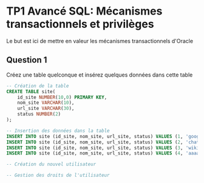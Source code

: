 # TP1 Avancé SQL: Mécanismes transactionnels et privilèges

Le but est ici de mettre en valeur les mécanismes transactionnels d'Oracle

## Question 1

Créez une table quelconque et insérez quelques données dans cette table

``` SQL
-- Création de la table
CREATE TABLE site(
    id_site NUMBER(10,0) PRIMARY KEY,
    nom_site VARCHAR(10),
    url_site VARCHAR(30),
    status NUMBER(2)
);

-- Insertion des données dans la table
INSERT INTO site (id_site, nom_site, url_site, status) VALUES (1, 'google', 'https://www.google.com', 1);
INSERT INTO site (id_site, nom_site, url_site, status) VALUES (2, 'chatgpt', 'https://chatgpt.com', 1);
INSERT INTO site (id_site, nom_site, url_site, status) VALUES (3, 'wikipedia', 'https://www.wikipedia.com', 1);
INSERT INTO site (id_site, nom_site, url_site, status) VALUES (4, 'aaaa', 'https://www.aaaaaaaa.com', 2);

-- Création du nouvel utilisateur

-- Gestion des droits de l'utilisateur
```


